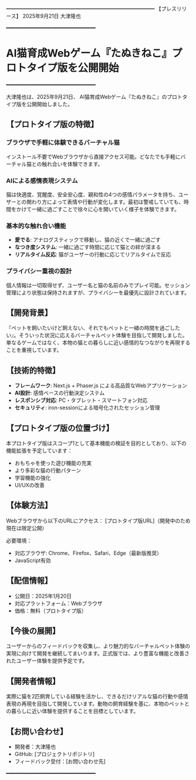 ━━━━━━━━━━━━━━━━━━━━━━━━━━━━━
【プレスリリース】
2025年9月21日
大津隆也

━━━━━━━━━━━━━━━━━━━━━━━━━━━━━
# AI猫育成Webゲーム『たぬきねこ』プロトタイプ版を公開開始
━━━━━━━━━━━━━━━━━━━━━━━━━━━━━

大津隆也は、2025年9月21日、
AI猫育成Webゲーム『たぬきねこ』のプロトタイプ版を公開開始しました。

## 【プロトタイプ版の特徴】

### ブラウザで手軽に体験できるバーチャル猫
インストール不要でWebブラウザから直接アクセス可能。どなたでも手軽にバーチャル猫との触れ合いを体験できます。

### AIによる感情表現システム
猫は快適度、覚醒度、安全安心度、親和性の4つの感情パラメータを持ち、ユーザーとの関わり方によって表情や行動が変化します。最初は警戒していても、時間をかけて一緒に過ごすことで徐々に心を開いていく様子を体験できます。

### 基本的な触れ合い機能
- **愛でる**: アナログスティックで移動し、猫の近くで一緒に過ごす
- **なつき度システム**: 一緒に過ごす時間に応じて猫との絆が深まる
- **リアルタイム反応**: 猫がユーザーの行動に応じてリアルタイムで反応

### プライバシー重視の設計
個人情報は一切取得せず、ユーザー名と猫の名前のみでプレイ可能。セッション管理により状態は保持されますが、プライバシーを最優先に設計されています。

## 【開発背景】
『ペットを飼いたいけど飼えない、それでもペットと一緒の時間を過ごしたい』。そういった状況に応えるバーチャルペット体験を目指して開発しました。単なるゲームではなく、本物の猫との暮らしに近い感情的なつながりを再現することを重視しています。

## 【技術的特徴】
- **フレームワーク**: Next.js + Phaser.js による高品質なWebアプリケーション
- **AI設計**: 感情ベースの行動決定システム
- **レスポンシブ対応**: PC・タブレット・スマートフォン対応
- **セキュリティ**: iron-sessionによる暗号化されたセッション管理

## 【プロトタイプ版の位置づけ】
本プロトタイプ版はスコープ1として基本機能の検証を目的としており、以下の機能拡張を予定しています：
- おもちゃを使った遊び機能の充実
- より多彩な猫の行動パターン
- 学習機能の強化
- UI/UXの改善

## 【体験方法】
Webブラウザから以下のURLにアクセス：
[プロトタイプ版URL]（開発中のため現在は限定公開）

必要環境：
- 対応ブラウザ: Chrome、Firefox、Safari、Edge（最新版推奨）
- JavaScript有効

## 【配信情報】
- 公開日：2025年1月20日
- 対応プラットフォーム：Webブラウザ
- 価格：無料（プロトタイプ版）

## 【今後の展開】
ユーザーからのフィードバックを収集し、より魅力的なバーチャルペット体験の実現に向けて開発を継続してまいります。正式版では、より豊富な機能と改善されたユーザー体験を提供予定です。

## 【開発者情報】
実際に猫を2匹飼育している経験を活かし、できるだけリアルな猫の行動や感情表現の再現を目指して開発しています。動物の飼育経験を基に、本物のペットとの暮らしに近い体験を提供することを目標としています。

## 【お問い合わせ】
- 開発者：大津隆也
- GitHub: [プロジェクトリポジトリ]
- フィードバック受付：[お問い合わせ先]

━━━━━━━━━━━━━━━━━━━━━━━━━━━━━
